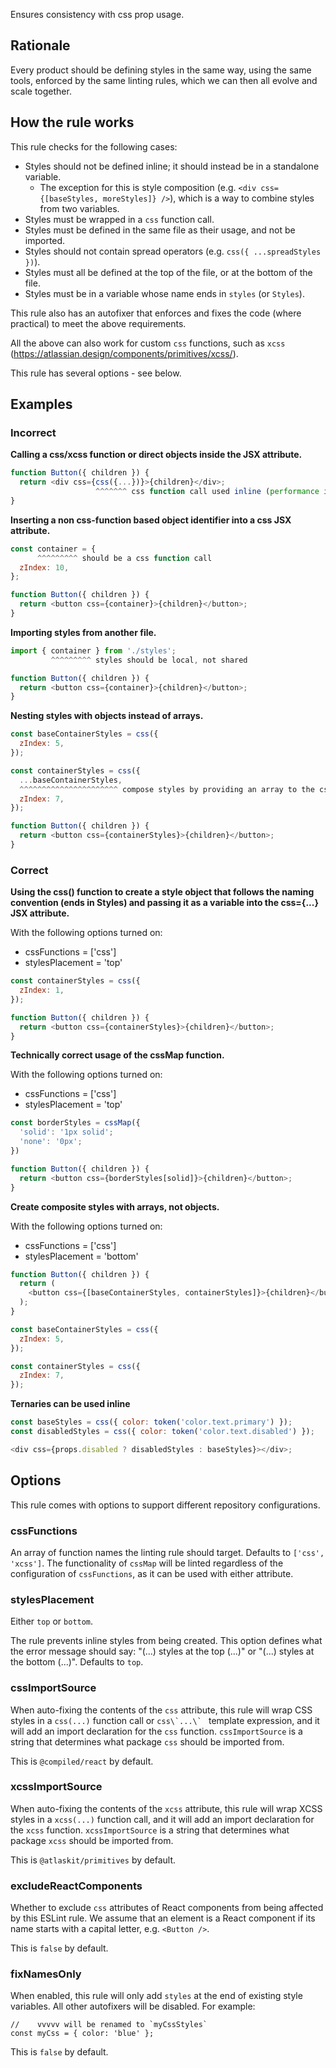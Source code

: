 Ensures consistency with css prop usage.

## Rationale

Every product should be defining styles in the same way, using the same tools, enforced by the same linting rules, which we can then all evolve and scale together.

## How the rule works

This rule checks for the following cases:

- Styles should not be defined inline; it should instead be in a standalone variable.
  - The exception for this is style composition (e.g. `<div css={[baseStyles, moreStyles]} />`), which is a way to combine styles from two variables.
- Styles must be wrapped in a `css` function call.
- Styles must be defined in the same file as their usage, and not be imported.
- Styles should not contain spread operators (e.g. `css({ ...spreadStyles })`).
- Styles must all be defined at the top of the file, or at the bottom of the file.
- Styles must be in a variable whose name ends in `styles` (or `Styles`).

This rule also has an autofixer that enforces and fixes the code (where practical) to meet the above requirements.

All the above can also work for custom `css` functions, such as `xcss` (https://atlassian.design/components/primitives/xcss/).

This rule has several options - see below.

## Examples

### Incorrect

**Calling a css/xcss function or direct objects inside the JSX attribute.**

```js
function Button({ children }) {
  return <div css={css({...})}>{children}</div>;
                   ^^^^^^^ css function call used inline (performance issue)
}
```

**Inserting a non css-function based object identifier into a css JSX attribute.**

```js
const container = {
      ^^^^^^^^^ should be a css function call
  zIndex: 10,
};

function Button({ children }) {
  return <button css={container}>{children}</button>;
}
```

**Importing styles from another file.**

```js
import { container } from './styles';
         ^^^^^^^^^ styles should be local, not shared

function Button({ children }) {
  return <button css={container}>{children}</button>;
}
```

**Nesting styles with objects instead of arrays.**

```js
const baseContainerStyles = css({
  zIndex: 5,
});

const containerStyles = css({
  ...baseContainerStyles,
  ^^^^^^^^^^^^^^^^^^^^^^ compose styles by providing an array to the css call instead (see example below)
  zIndex: 7,
});

function Button({ children }) {
  return <button css={containerStyles}>{children}</button>;
}
```

### Correct

**Using the css() function to create a style object that follows the naming convention (ends in Styles) and passing it as a variable into the css={...} JSX attribute.**

With the following options turned on:

- cssFunctions = ['css']
- stylesPlacement = 'top'

```js
const containerStyles = css({
  zIndex: 1,
});

function Button({ children }) {
  return <button css={containerStyles}>{children}</button>;
}
```

**Technically correct usage of the cssMap function.**

With the following options turned on:

- cssFunctions = ['css']
- stylesPlacement = 'top'

```js
const borderStyles = cssMap({
  'solid': '1px solid';
  'none': '0px';
})

function Button({ children }) {
  return <button css={borderStyles[solid]}>{children}</button>;
}
```

**Create composite styles with arrays, not objects.**

With the following options turned on:

- cssFunctions = ['css']
- stylesPlacement = 'bottom'

```js
function Button({ children }) {
  return (
    <button css={[baseContainerStyles, containerStyles]}>{children}</button>
  );
}

const baseContainerStyles = css({
  zIndex: 5,
});

const containerStyles = css({
  zIndex: 7,
});
```

**Ternaries can be used inline**

```js
const baseStyles = css({ color: token('color.text.primary') });
const disabledStyles = css({ color: token('color.text.disabled') });

<div css={props.disabled ? disabledStyles : baseStyles}></div>;
```

## Options

This rule comes with options to support different repository configurations.

### cssFunctions

An array of function names the linting rule should target. Defaults to `['css', 'xcss']`. The functionality of `cssMap` will be linted regardless of the configuration of `cssFunctions`, as it can be used with either attribute.

### stylesPlacement

Either `top` or `bottom`.

The rule prevents inline styles from being created. This option defines what the error message should say: "(...) styles at the top (...)" or "(...) styles at the bottom (...)".
Defaults to `top`.

### cssImportSource

When auto-fixing the contents of the `css` attribute, this rule will wrap CSS styles in a `css(...)` function call or `` css\`...\`  `` template expression, and it will add an import declaration for the `css` function. `cssImportSource` is a string that determines what package `css` should be imported from.

This is `@compiled/react` by default.

### xcssImportSource

When auto-fixing the contents of the `xcss` attribute, this rule will wrap XCSS styles in a `xcss(...)` function call, and it will add an import declaration for the `xcss` function. `xcssImportSource` is a string that determines what package `xcss` should be imported from.

This is `@atlaskit/primitives` by default.

### excludeReactComponents

Whether to exclude `css` attributes of React components from being affected by this ESLint rule. We assume that an element is a React component if its name starts with a capital letter, e.g. `<Button />`.

This is `false` by default.

### fixNamesOnly

When enabled, this rule will only add `styles` at the end of existing style variables. All other autofixers will be disabled. For example:

```tsx
//    vvvvv will be renamed to `myCssStyles`
const myCss = { color: 'blue' };
```

This is `false` by default.

